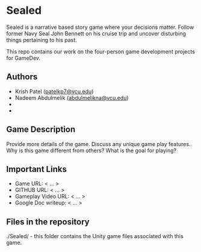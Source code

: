 # Sealed

Sealed is a narrative based story game where your decisions matter. Follow former Navy Seal John Bennett on his cruise trip and uncover disturbing things pertaining to his past. 

This repo contains our work on the four-person game development projects for GameDev.

## Authors

- Krish Patel (patelkp7@vcu.edu)
- Nadeem Abdulmelik (abdulmelikna@vcu.edu)
- 
-

## Game Description

Provide more details of the game.  Discuss any unique game play features.  Why is
this game different from others?  What is the goal for playing?

## Important Links

- Game URL: < ... >
- GITHUB URL: < ... >
- Gameplay Video URL: < ... >
- Google Doc writeup: < ... >

## Files in the repository

./Sealed/ - this folder contains the Unity game files associated with this game.
